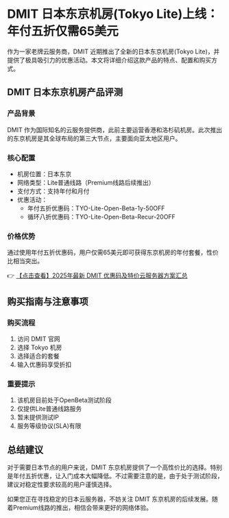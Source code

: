 # DMIT 日本东京机房(Tokyo Lite)上线：年付五折仅需65美元

作为一家老牌云服务商，DMIT 近期推出了全新的日本东京机房(Tokyo Lite)，并提供了极具吸引力的优惠活动。本文将详细介绍这款产品的特点、配置和购买方式。

## DMIT 日本东京机房产品评测

### 产品背景
DMIT 作为国际知名的云服务提供商，此前主要运营香港和洛杉矶机房。此次推出的东京机房是其全球布局的第三大节点，主要面向亚太地区用户。

### 核心配置
- 机房位置：日本东京
- 网络类型：Lite普通线路（Premium线路后续推出）
- 支付方式：支持年付和月付
- 优惠活动：
  * 年付五折优惠码：TYO-Lite-Open-Beta-1y-50OFF
  * 循环八折优惠码：TYO-Lite-Open-Beta-Recur-20OFF

### 价格优势
通过使用年付五折优惠码，用户仅需65美元即可获得东京机房的年付套餐，性价比相当突出。

👉 [【点击查看】2025年最新 DMIT 优惠码及特价云服务器方案汇总](https://bit.ly/dmit_coupon)

## 购买指南与注意事项

### 购买流程
1. 访问 DMIT 官网
2. 选择 Tokyo 机房
3. 选择适合的套餐
4. 输入优惠码享受折扣

### 重要提示
1. 该机房目前处于OpenBeta测试阶段
2. 仅提供Lite普通线路服务
3. 暂未提供测试IP
4. 服务等级协议(SLA)有限

## 总结建议

对于需要日本节点的用户来说，DMIT 东京机房提供了一个高性价比的选择。特别是年付五折优惠，让入门成本大幅降低。不过需要注意的是，由于处于测试阶段，建议对稳定性要求较高的用户谨慎选择。

如果您正在寻找稳定的日本云服务器，不妨关注 DMIT 东京机房的后续发展。随着Premium线路的推出，相信会带来更好的网络体验。
